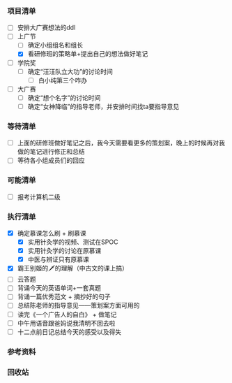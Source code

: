 ### 项目清单

- [ ] 安排大广赛想法的ddl
- [ ] 上广节
  - [ ] 确定小组组名和组长
  - [x] 看研修班的策略单+提出自己的想法做好笔记
- [ ] 学院奖
  - [ ] 确定“汪汪队立大功”的讨论时间
    - [ ] 白小纯第三个咋办
- [ ] 大广赛
  - [ ] 确定“想个名字”的讨论时间
  - [ ] 确定“女神降临”的指导老师，并安排时间找ta要指导意见

### 等待清单

- [ ] 上面的研修班做好笔记之后，我今天需要看更多的策划案，晚上的时候再对我做的笔记进行修正和总结
- [ ] 等待各小组成员们的回应

### 可能清单

- [ ] 报考计算机二级

### 执行清单

- [x] 确定慕课怎么刷 + 刷慕课
  - [x] 实用针灸学的视频、测试在SPOC
  - [x] 实用针灸学的讨论在原慕课
  - [x] 中医与辨证只有原慕课
- [x] 霸王别姬的🗡的理解（中古文的课上搞）
- [ ] 云答题
- [ ] 背诵今天的英语单词+一套真题
- [ ] 背诵一篇优秀范文 + 摘抄好的句子
- [ ] 总结陈老师的指导意见——策划案方面可用的
- [ ] 读完《一个广告人的自白》 + 做笔记
- [ ] 中午用语音跟爸妈说我清明不回去啦
- [ ] 十二点前日记总结今天的感受以及得失

### 参考资料



### 回收站

